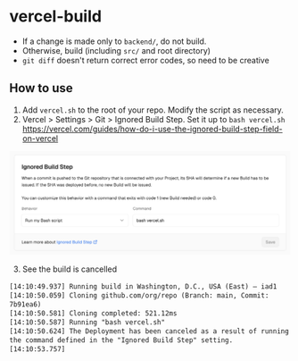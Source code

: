 # vercel-build

- If a change is made only to `backend/`, do not build.
- Otherwise, build (including `src/` and root directory)
- `git diff` doesn't return correct error codes, so need to be creative

## How to use

1. Add `vercel.sh` to the root of your repo. Modify the script as necessary.
2. Vercel > Settings > Git > Ignored Build Step. Set it up to `bash vercel.sh`
https://vercel.com/guides/how-do-i-use-the-ignored-build-step-field-on-vercel

![Ignored Build Step](ignoredbuildstep.png)

3. See the build is cancelled
```
[14:10:49.937] Running build in Washington, D.C., USA (East) – iad1
[14:10:50.059] Cloning github.com/org/repo (Branch: main, Commit: 7b91ea6)
[14:10:50.581] Cloning completed: 521.12ms
[14:10:50.587] Running "bash vercel.sh"
[14:10:50.624] The Deployment has been canceled as a result of running the command defined in the "Ignored Build Step" setting.
[14:10:53.757]
```

